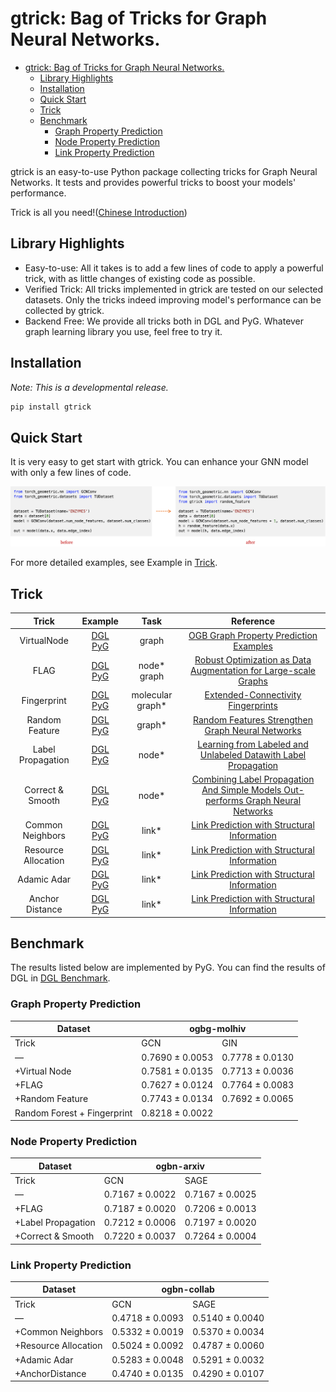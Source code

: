 # gtrick: Bag of Tricks for Graph Neural Networks.

- [gtrick: Bag of Tricks for Graph Neural Networks.](#gtrick-bag-of-tricks-for-graph-neural-networks)
  - [Library Highlights](#library-highlights)
  - [Installation](#installation)
  - [Quick Start](#quick-start)
  - [Trick](#trick)
  - [Benchmark](#benchmark)
    - [Graph Property Prediction](#graph-property-prediction)
    - [Node Property Prediction](#node-property-prediction)
    - [Link Property Prediction](#link-property-prediction)

gtrick is an easy-to-use Python package collecting tricks for Graph Neural Networks. It tests and provides powerful tricks to boost your models' performance.

Trick is all you need!([Chinese Introduction](https://zhuanlan.zhihu.com/p/508876898))

## Library Highlights
* Easy-to-use: All it takes is to add a few lines of code to apply a powerful trick, with as little changes of existing code as possible.
* Verified Trick: All tricks implemented in gtrick are tested on our selected datasets. Only the tricks indeed improving model's performance can be collected by gtrick.
* Backend Free: We provide all tricks both in DGL and PyG. Whatever graph learning library you use, feel free to try it.

## Installation

*Note: This is a developmental release.*

```bash
pip install gtrick
```

## Quick Start
It is very easy to get start with gtrick. You can enhance your GNN model with only a few lines of code.

![quickstart](imgs/quickstart.png)

For more detailed examples, see Example in [Trick](#trick).

## Trick

|     Trick    | Example | Task | Reference |
|:------------:|:------------:|:------------:|:-----:|
| VirtualNode |  [DGL](https://nbviewer.org/github/sangyx/gtrick/blob/main/benchmark/dgl/VirtualNode.ipynb)<br>[PyG](https://nbviewer.org/github/sangyx/gtrick/blob/main/benchmark/pyg/VirtualNode.ipynb) | graph | [OGB Graph Property Prediction Examples](https://github.com/snap-stanford/ogb/tree/master/examples/graphproppred/mol) |
| FLAG |  [DGL](https://nbviewer.org/github/sangyx/gtrick/blob/main/benchmark/dgl/FLAG.ipynb)<br>[PyG](https://nbviewer.org/github/sangyx/gtrick/blob/main/benchmark/pyg/FLAG.ipynb) | node*<br>graph | [Robust Optimization as Data Augmentation for Large-scale Graphs](https://arxiv.org/abs/2010.09891) |
| Fingerprint |  [DGL](https://nbviewer.org/github/sangyx/gtrick/blob/main/benchmark/dgl/Fingerprint.ipynb)<br>[PyG](https://nbviewer.org/github/sangyx/gtrick/blob/main/benchmark/pyg/Fingerprint.ipynb) | molecular graph* | [Extended-Connectivity Fingerprints](https://pubs.acs.org/doi/10.1021/ci100050t) |
| Random Feature |  [DGL](https://nbviewer.org/github/sangyx/gtrick/blob/main/benchmark/dgl/RandomFeature.ipynb)<br>[PyG](https://nbviewer.org/github/sangyx/gtrick/blob/main/benchmark/pyg/RandomFeature.ipynb) | graph* | [Random Features Strengthen Graph Neural Networks](http://arxiv.org/abs/2002.03155) |
| Label Propagation |  [DGL](https://nbviewer.org/github/sangyx/gtrick/blob/main/benchmark/dgl/LabelProp.ipynb)<br>[PyG](https://nbviewer.org/github/sangyx/gtrick/blob/main/benchmark/pyg/LabelProp.ipynb) | node* | [Learning from Labeled and Unlabeled Datawith Label Propagation](http://mlg.eng.cam.ac.uk/zoubin/papers/CMU-CALD-02-107.pdf) |
| Correct & Smooth |  [DGL](https://nbviewer.org/github/sangyx/gtrick/blob/main/benchmark/dgl/C&S.ipynb)<br>[PyG](https://nbviewer.org/github/sangyx/gtrick/blob/main/benchmark/pyg/C&S.ipynb) | node* | [Combining Label Propagation And Simple Models Out-performs Graph Neural Networks](https://arxiv.org/abs/2010.13993) |
| Common Neighbors |  [DGL](https://nbviewer.org/github/sangyx/gtrick/blob/main/benchmark/dgl/EdgeFeat.ipynb)<br>[PyG](https://nbviewer.org/github/sangyx/gtrick/blob/main/benchmark/pyg/EdgeFeat.ipynb) | link* | [Link Prediction with Structural Information](https://github.com/lustoo/OGB_link_prediction/blob/main/Link%20prediction%20with%20structural%20information.pdf) |
| Resource Allocation |  [DGL](https://nbviewer.org/github/sangyx/gtrick/blob/main/benchmark/dgl/EdgeFeat.ipynb)<br>[PyG](https://nbviewer.org/github/sangyx/gtrick/blob/main/benchmark/pyg/EdgeFeat.ipynb) | link* | [Link Prediction with Structural Information](https://github.com/lustoo/OGB_link_prediction/blob/main/Link%20prediction%20with%20structural%20information.pdf) |
| Adamic Adar |  [DGL](https://nbviewer.org/github/sangyx/gtrick/blob/main/benchmark/dgl/EdgeFeat.ipynb)<br>[PyG](https://nbviewer.org/github/sangyx/gtrick/blob/main/benchmark/pyg/EdgeFeat.ipynb) | link* | [Link Prediction with Structural Information](https://github.com/lustoo/OGB_link_prediction/blob/main/Link%20prediction%20with%20structural%20information.pdf) |
| Anchor Distance |  [DGL](https://nbviewer.org/github/sangyx/gtrick/blob/main/benchmark/dgl/EdgeFeat.ipynb)<br>[PyG](https://nbviewer.org/github/sangyx/gtrick/blob/main/benchmark/pyg/EdgeFeat.ipynb) | link* | [Link Prediction with Structural Information](https://github.com/lustoo/OGB_link_prediction/blob/main/Link%20prediction%20with%20structural%20information.pdf) |


## Benchmark

The results listed below are implemented by PyG. You can find the results of DGL in [DGL Benchmark](benchmark/dgl/README.md).

### Graph Property Prediction

<table>
<thead>
  <tr>
    <th>Dataset</th>
    <th colspan="2">ogbg-molhiv</th>
  </tr>
</thead>
<tbody>
  <tr>
    <td>Trick</td>
    <td>GCN</td>
    <td>GIN</td>
  </tr>
  <tr>
    <td>—</td>
    <td>0.7690 ± 0.0053</td>
    <td>0.7778 ± 0.0130</td>
  </tr>
  <tr>
    <td>+Virtual Node</td>
    <td>0.7581 ± 0.0135</td>
    <td>0.7713 ± 0.0036</td>
  </tr>
  <tr>
    <td>+FLAG</td>
    <td>0.7627 ± 0.0124</td>
    <td>0.7764 ± 0.0083</td>
  </tr>
  <tr>
    <td>+Random Feature</td>
    <td>0.7743 ± 0.0134</td>
    <td>0.7692 ± 0.0065</td>
  </tr>
  <tr>
    <td>Random Forest + Fingerprint</td>
    <td colspan="2">0.8218 ± 0.0022</td>
  </tr>
</tbody>
</table>


### Node Property Prediction

<table class="tg">
<thead>
  <tr>
    <th class="tg-baqh">Dataset</th>
    <th class="tg-baqh" colspan="2">ogbn-arxiv</th>
  </tr>
</thead>
<tbody>
  <tr>
    <td class="tg-baqh">Trick</td>
    <td class="tg-baqh">GCN</td>
    <td class="tg-baqh">SAGE</td>
  </tr>
  <tr>
    <td class="tg-baqh">—</td>
    <td class="tg-baqh">0.7167 ± 0.0022</td>
    <td class="tg-baqh">0.7167 ± 0.0025</td>
  </tr>
  <tr>
    <td class="tg-baqh">+FLAG</td>
    <td class="tg-baqh">0.7187 ± 0.0020</td>
    <td class="tg-baqh">0.7206 ± 0.0013</td>
  </tr>
  <tr>
    <td class="tg-baqh">+Label Propagation</td>
    <td class="tg-baqh">0.7212 ± 0.0006</td>
    <td class="tg-baqh">0.7197 ± 0.0020</td>
  </tr>
  <tr>
    <td class="tg-baqh">+Correct & Smooth</td>
    <td class="tg-baqh">0.7220 ± 0.0037</td>
    <td class="tg-baqh">0.7264 ± 0.0004</td>
  </tr>
</tbody>
</table>


### Link Property Prediction

<table class="tg">
<thead>
  <tr>
    <th class="tg-baqh">Dataset</th>
    <th class="tg-baqh" colspan="2">ogbn-collab</th>
  </tr>
</thead>
<tbody>
  <tr>
    <td class="tg-baqh">Trick</td>
    <td class="tg-baqh">GCN</td>
    <td class="tg-baqh">SAGE</td>
  </tr>
  <tr>
    <td class="tg-baqh">—</td>
    <td class="tg-baqh">0.4718 ± 0.0093</td>
    <td class="tg-baqh">0.5140 ± 0.0040</td>
  </tr>
  <tr>
    <td class="tg-baqh">+Common Neighbors</td>
    <td class="tg-baqh">0.5332 ± 0.0019</td>
    <td class="tg-baqh">0.5370 ± 0.0034</td>
  </tr>
  <tr>
    <td class="tg-baqh">+Resource Allocation</td>
    <td class="tg-baqh">0.5024 ± 0.0092</td>
    <td class="tg-baqh">0.4787 ± 0.0060</td>
  </tr>
  <tr>
    <td class="tg-baqh">+Adamic Adar</td>
    <td class="tg-baqh">0.5283 ± 0.0048</td>
    <td class="tg-baqh">0.5291 ± 0.0032</td>
  </tr>
  <tr>
    <td class="tg-baqh">+AnchorDistance</td>
    <td class="tg-baqh">0.4740 ± 0.0135</td>
    <td class="tg-baqh">0.4290 ± 0.0107</td>
  </tr>
</tbody>
</table>

